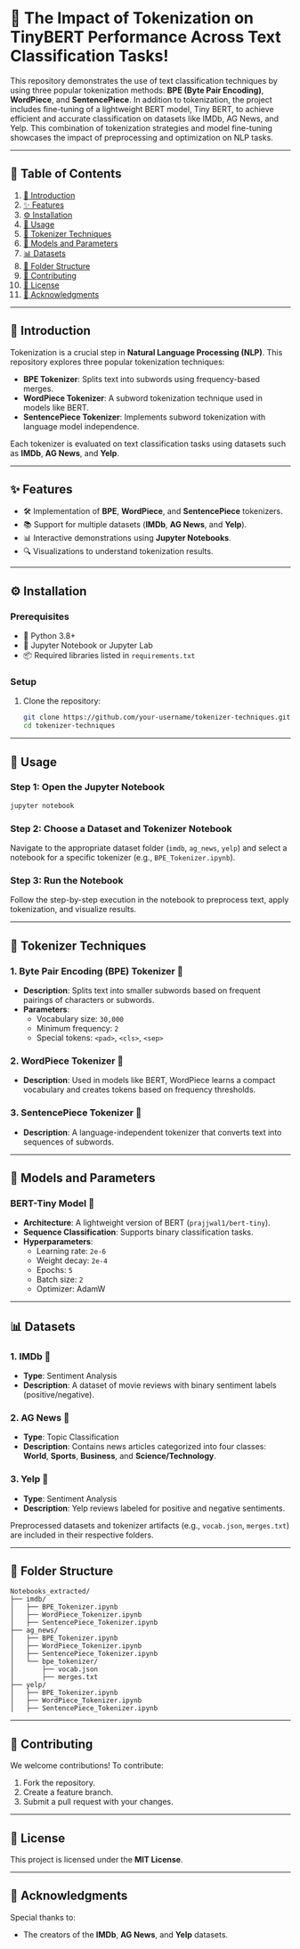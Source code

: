 
# 📝 The Impact of Tokenization on TinyBERT Performance Across Text Classification Tasks!

This repository demonstrates the use of text classification techniques by using three popular tokenization methods: **BPE (Byte Pair Encoding)**, **WordPiece**, and **SentencePiece**. In addition to tokenization, the project includes fine-tuning of a lightweight BERT model, Tiny BERT, to achieve efficient and accurate classification on datasets like IMDb, AG News, and Yelp. This combination of tokenization strategies and model fine-tuning showcases the impact of preprocessing and optimization on NLP tasks.

---

## 📖 Table of Contents

1. [🎯 Introduction](#🎯-introduction)
2. [✨ Features](#✨-features)
3. [⚙️ Installation](#⚙️-installation)
4. [🚀 Usage](#🚀-usage)
5. [🔧 Tokenizer Techniques](#🔧-tokenizer-techniques)
6. [🧠 Models and Parameters](#🧠-models-and-parameters)
7. [📊 Datasets](#📊-datasets)
8. [📂 Folder Structure](#📂-folder-structure)
9. [🤝 Contributing](#🤝-contributing)
10. [📜 License](#📜-license)
11. [👏 Acknowledgments](#👏-acknowledgments)

---

## 🎯 Introduction

Tokenization is a crucial step in **Natural Language Processing (NLP)**. This repository explores three popular tokenization techniques:

- **BPE Tokenizer**: Splits text into subwords using frequency-based merges.
- **WordPiece Tokenizer**: A subword tokenization technique used in models like BERT.
- **SentencePiece Tokenizer**: Implements subword tokenization with language model independence.

Each tokenizer is evaluated on text classification tasks using datasets such as **IMDb**, **AG News**, and **Yelp**.

---

## ✨ Features

- 🛠️ Implementation of **BPE**, **WordPiece**, and **SentencePiece** tokenizers.
- 📚 Support for multiple datasets (**IMDb**, **AG News**, and **Yelp**).
- 📊 Interactive demonstrations using **Jupyter Notebooks**.
- 🔍 Visualizations to understand tokenization results.

---

## ⚙️ Installation

### Prerequisites

- 🐍 Python 3.8+
- 📒 Jupyter Notebook or Jupyter Lab
- 📦 Required libraries listed in `requirements.txt`

### Setup

1. Clone the repository:
   ```bash
   git clone https://github.com/your-username/tokenizer-techniques.git
   cd tokenizer-techniques
   ```
---

## 🚀 Usage

### Step 1: Open the Jupyter Notebook

```bash
jupyter notebook
```

### Step 2: Choose a Dataset and Tokenizer Notebook

Navigate to the appropriate dataset folder (`imdb`, `ag_news`, `yelp`) and select a notebook for a specific tokenizer (e.g., `BPE_Tokenizer.ipynb`).

### Step 3: Run the Notebook

Follow the step-by-step execution in the notebook to preprocess text, apply tokenization, and visualize results.

---

## 🔧 Tokenizer Techniques

### **1. Byte Pair Encoding (BPE) Tokenizer** 🧩

- **Description**: Splits text into smaller subwords based on frequent pairings of characters or subwords.
- **Parameters**: 
  - Vocabulary size: `30,000`
  - Minimum frequency: `2`
  - Special tokens: `<pad>`, `<cls>`, `<sep>`

### **2. WordPiece Tokenizer** 🧩

- **Description**: Used in models like BERT, WordPiece learns a compact vocabulary and creates tokens based on frequency thresholds.

### **3. SentencePiece Tokenizer** 🧩

- **Description**: A language-independent tokenizer that converts text into sequences of subwords.

---

## 🧠 Models and Parameters

### **BERT-Tiny Model** 🧠
- **Architecture**: A lightweight version of BERT (`prajjwal1/bert-tiny`).
- **Sequence Classification**: Supports binary classification tasks.
- **Hyperparameters**:
  - Learning rate: `2e-6`
  - Weight decay: `2e-4`
  - Epochs: `5`
  - Batch size: `2`
  - Optimizer: AdamW

---

## 📊 Datasets

### **1. IMDb** 🎥
- **Type**: Sentiment Analysis
- **Description**: A dataset of movie reviews with binary sentiment labels (positive/negative).

### **2. AG News** 📰
- **Type**: Topic Classification
- **Description**: Contains news articles categorized into four classes: **World**, **Sports**, **Business**, and **Science/Technology**.

### **3. Yelp** 🍴
- **Type**: Sentiment Analysis
- **Description**: Yelp reviews labeled for positive and negative sentiments.

Preprocessed datasets and tokenizer artifacts (e.g., `vocab.json`, `merges.txt`) are included in their respective folders.

---

## 📂 Folder Structure

```
Notebooks_extracted/
├── imdb/
│   ├── BPE_Tokenizer.ipynb
│   ├── WordPiece_Tokenizer.ipynb
│   ├── SentencePiece_Tokenizer.ipynb
├── ag_news/
│   ├── BPE_Tokenizer.ipynb
│   ├── WordPiece_Tokenizer.ipynb
│   ├── SentencePiece_Tokenizer.ipynb
│   └── bpe_tokenizer/
│       ├── vocab.json
│       ├── merges.txt
├── yelp/
│   ├── BPE_Tokenizer.ipynb
│   ├── WordPiece_Tokenizer.ipynb
│   ├── SentencePiece_Tokenizer.ipynb
```

---

## 🤝 Contributing

We welcome contributions! To contribute:

1. Fork the repository.
2. Create a feature branch.
3. Submit a pull request with your changes.

---

## 📜 License

This project is licensed under the **MIT License**.

---

## 👏 Acknowledgments

Special thanks to:

- The creators of the **IMDb**, **AG News**, and **Yelp** datasets.

